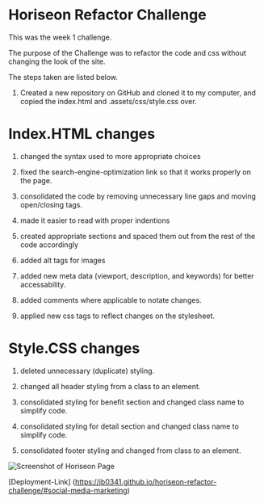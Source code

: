 # Horiseon Refactor Challenge

This was the week 1 challenge.

The purpose of the Challenge was to refactor the code and css without changing the look of the site.

The steps taken are listed below.

1. Created a new repository on GitHub and cloned it to my computer, and copied the index.html and .assets/css/style.css over.

# Index.HTML changes

1. changed the syntax used to more appropriate choices

2. fixed the search-engine-optimization link so that it works properly on the page.

3. consolidated the code by removing unnecessary line gaps and moving open/closing tags. 

4. made it easier to read with proper indentions

5. created appropriate sections and spaced them out from the rest of the code accordingly

6. added alt tags for images

7. added new meta data (viewport, description, and keywords) for better accessability.

8. added comments where applicable to notate changes.

9. applied new css tags to reflect changes on the stylesheet. 

# Style.CSS changes

1. deleted unnecessary (duplicate) styling.

2. changed all header styling from a class to an element.

3. consolidated styling for benefit section and changed class name to simplify code.

4. consolidated styling for detail section and changed class name to simplify code.

5. consolidated footer styling and changed from class to an element.

![Screenshot of Horiseon Page](<../../../OneDrive/Pictures/Screenshots/Horiseon Refactor Challenge.png>)

[Deployment-Link] (https://jb0341.github.io/horiseon-refactor-challenge/#social-media-marketing)